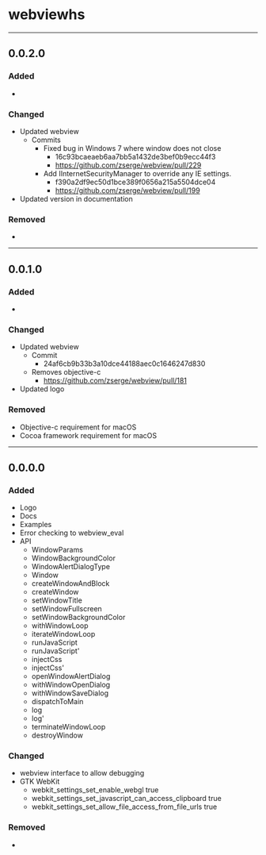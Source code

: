 # webviewhs

---

## 0.0.2.0

### Added

-

### Changed

- Updated webview
  - Commits
    - Fixed bug in Windows 7 where window does not close
      - 16c93bcaeaeb6aa7bb5a1432de3bef0b9ecc44f3
      - https://github.com/zserge/webview/pull/229
    - Add IInternetSecurityManager to override any IE settings.
      - f390a2df9ec50d1bce389f0656a215a5504dce04
      - https://github.com/zserge/webview/pull/199
- Updated version in documentation

### Removed

-

---

## 0.0.1.0

### Added

-

### Changed

- Updated webview
  - Commit
    - 24af6cb9b33b3a10dce44188aec0c1646247d830
  - Removes objective-c
    - https://github.com/zserge/webview/pull/181
- Updated logo

### Removed

- Objective-c requirement for macOS
- Cocoa framework requirement for macOS

---

## 0.0.0.0

### Added

- Logo
- Docs
- Examples
- Error checking to webview_eval
- API
    - WindowParams
    - WindowBackgroundColor
    - WindowAlertDialogType
    - Window
    - createWindowAndBlock
    - createWindow
    - setWindowTitle
    - setWindowFullscreen
    - setWindowBackgroundColor
    - withWindowLoop
    - iterateWindowLoop
    - runJavaScript
    - runJavaScript'
    - injectCss
    - injectCss'
    - openWindowAlertDialog
    - withWindowOpenDialog
    - withWindowSaveDialog
    - dispatchToMain
    - log
    - log'
    - terminateWindowLoop
    - destroyWindow

### Changed

- webview interface to allow debugging
- GTK WebKit
    - webkit_settings_set_enable_webgl true
    - webkit_settings_set_javascript_can_access_clipboard true
    - webkit_settings_set_allow_file_access_from_file_urls true

### Removed

-

